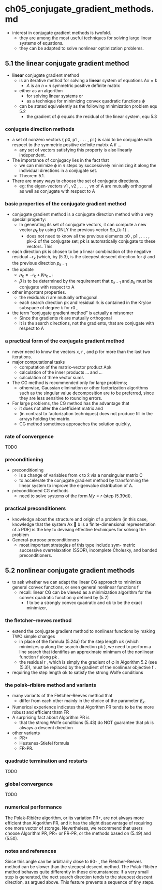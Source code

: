 # ch05_conjugate_gradient_methods.md

* interest in conjugate gradient methods is twofold.
  * they are among the most useful techniques for solving large linear systems of equations.
  * they can be adapted to solve nonlinear optimization problems.

## 5.1 the linear conjugate gradient method
* **linear** conjugate gradient method
  * is an iterative method for solving a **linear** system of equations $Ax = b$
    * $A$ is an $n \times n$ symmetric positive definite matrix
  * either as an algorithm
    * for solving linear systems or
    * as a technique for minimizing convex quadratic functions $\phi$
  * can be stated equivalently as the following minimization problem equ 5.2
    * the gradient of $\phi$ equals the residual of the linear system, equ 5.3

### conjugate direction methods
* a set of nonzero vectors { p0, p1 , . . . , pl } is said to be conjugate with respect to the symmetric
  positive definite matrix A if ...
  * any set of vectors satisfying this property is also linearly independent.
* The importance of conjugacy lies in the fact that
  * we can minimize $\phi$ in $n$ steps
    by successively minimizing it along the individual directions in a conjugate set.
  * Theorem 5.1.
* There are many ways to choose the set of conjugate directions.
  * eg: the eigen-vectors v1 , v2 , . . . , vn of A are mutually orthogonal
    as well as conjugate with respect to A

### basic properties of the conjugate gradient method
* conjugate gradient method is a conjugate direction method with a very special property:
  * In generating its set of conjugate vectors, it can compute a new vector $p_k$ by
    using ONLY the previous vector $p_{k-1} .
    * does not need to know all the previous elements p0 , p1 , . . . , pk−2 of the conjugate set;
      pk is automatically conjugate to these vectors. This
* each direction pk is chosen to be a linear combination of the negative residual $-r_k$
  (which, by (5.3), is the steepest descent direction for $\phi$ and the previous direction $p_{k-1}$
* the update
  * $p_k = -r_k + \beta p_{k-1}$
  * $\beta$ is to be determined by the requirement that $p_{k-1}$ and $p_k$ must
    be conjugate with respect to A
* other important properties.
  * the residuals ri are mutually orthogonal.
  * each search direction pk and residual rk is contained in the Krylov subspace of degree k for r0 ,
* the term “conjugate gradient method” is actually a misnomer
  * Since the gradients rk are mutually orthogonal
  * It is the search directions, not the gradients, that are conjugate with respect to A

### a practical form of the conjugate gradient method
* never need to know the vectors x, r , and p for more than the last two iterations.
* major computational tasks
  * computation of the matrix–vector product Apk
  * calculation of the inner products ... and ...
  * calculation of three vector sums
* The CG method is recommended only for large problems;
  * otherwise, Gaussian elimination or other factorization algorithms such as
    the singular value decomposition are to be preferred,
    since they are less sensitive to rounding errors.
* For large problems, the CG method has the advantage that
  * it does not alter the coefficient matrix and
  * (in contrast to factorization techniques) does not produce fill in the arrays holding the matrix.
  * CG method sometimes approaches the solution quickly,

### rate of convergence
TODO

### preconditioning
* preconditioning
  * is a change of variables from x to x̂ via a nonsingular matrix C
  * to accelerate the conjugate gradient method by transforming the linear system
    to improve the eigenvalue distribution of A.
* preconditioned CG methods
  * need to solve systems of the form $My = r$ (step (5.39d)).

### practical preconditioners
* knowledge about the structure and
  origin of a problem (in this case, knowledge that the system Ax  b is a finite-dimensional
  representation of a PDE) is the key to devising effective techniques for solving the problem
* General-purpose preconditioners
  * most important strategies of this type include sym-
    metric successive overrelaxation (SSOR), incomplete Cholesky, and banded preconditioners.

## 5.2 nonlinear conjugate gradient methods
* to ask whether we can adapt the linear CG approach
  to minimize general convex functions, or even general nonlinear functions f
  * recall: linear CG can be viewed as a minimization
    algorithm for the convex quadratic function φ defined by (5.2)
    * f to be a strongly convex quadratic and αk to be the exact minimizer,

### the fletcher–reeves method
* extend the conjugate gradient method to nonlinear functions by making TWO simple changes
  * in place of the formula (5.24a) for the step length αk (which minimizes φ along the search direction
    pk ), we need to perform a line search that identifies an approximate minimum of the
    nonlinear function f along pk .
  * the residual r , which is simply the gradient of φ in
    Algorithm 5.2 (see (5.3)), must be replaced by the gradient of the nonlinear objective f .
* requiring the step length αk to satisfy the strong Wolfe conditions

### the polak–ribière method and variants
* many variants of the Fletcher–Reeves method that
  * differ from each other mainly in the choice of the parameter $\beta_k$.
* Numerical experience indicates that Algorithm PR tends to be the more robust and efficient
  thatn FR
* A surprising fact about Algorithm PR is
  * that the strong Wolfe conditions (5.43) do NOT guarantee that pk is always a descent direction
* other variants
  * PR+
  * Hestenes-Stiefel formula
  * FR-PR.

### quadratic termination and restarts
TODO

### global convergence
TODO

### numerical performance
The Polak–Ribière algorithm, or its variation PR+, are not always more efficient
than Algorithm FR, and it has the slight disadvantage of requiring one more vector of
storage. Nevertheless, we recommend that users choose Algorithm PR, PR+ or FR-PR, or
the methods based on (5.49) and (5.50).

### notes and references
Since this angle can be arbitrarily close to 90◦ , the Fletcher–Reeves method can be slower than
the steepest descent method. The Polak–Ribière method behaves quite differently in these
circumstances: If a very small step is generated, the next search direction tends to the steepest
descent direction, as argued above. This feature prevents a sequence of tiny steps.

